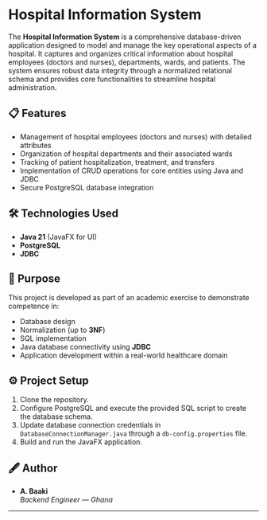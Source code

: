 # Hospital Information System

The **Hospital Information System** is a comprehensive database-driven application designed to model and manage the key operational aspects of a hospital. It captures and organizes critical information about hospital employees (doctors and nurses), departments, wards, and patients. The system ensures robust data integrity through a normalized relational schema and provides core functionalities to streamline hospital administration.

## 📋 Features

- Management of hospital employees (doctors and nurses) with detailed attributes
- Organization of hospital departments and their associated wards
- Tracking of patient hospitalization, treatment, and transfers
- Implementation of CRUD operations for core entities using Java and JDBC
- Secure PostgreSQL database integration

## 🛠️ Technologies Used

- **Java 21** (JavaFX for UI)
- **PostgreSQL**
- **JDBC**

## 🎯 Purpose

This project is developed as part of an academic exercise to demonstrate competence in:

- Database design
- Normalization (up to **3NF**)
- SQL implementation
- Java database connectivity using **JDBC**
- Application development within a real-world healthcare domain

## ⚙️ Project Setup

1. Clone the repository.
2. Configure PostgreSQL and execute the provided SQL script to create the database schema.
3. Update database connection credentials in `DatabaseConnectionManager.java` through a `db-config.properties` file.
4. Build and run the JavaFX application.


## 🖋️ Author

- **A. Baaki**  
  _Backend Engineer — Ghana_

---